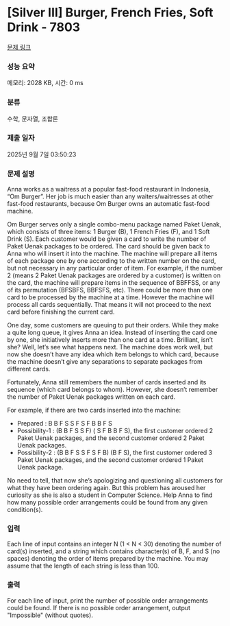 # [Silver III] Burger, French Fries, Soft Drink - 7803 

[문제 링크](https://www.acmicpc.net/problem/7803) 

### 성능 요약

메모리: 2028 KB, 시간: 0 ms

### 분류

수학, 문자열, 조합론

### 제출 일자

2025년 9월 7일 03:50:23

### 문제 설명

<p>Anna works as a waitress at a popular fast-food restaurant in Indonesia, “Om Burger”. Her job is much easier than any waiters/waitresses at other fast-food restaurants, because Om Burger owns an automatic fast-food machine.</p>

<p>Om Burger serves only a single combo-menu package named Paket Uenak, which consists of three items: 1 Burger (B), 1 French Fries (F), and 1 Soft Drink (S). Each customer would be given a card to write the number of Paket Uenak packages to be ordered. The card should be given back to Anna who will insert it into the machine. The machine will prepare all items of each package one by one according to the written number on the card, but not necessary in any particular order of item. For example, if the number 2 (means 2 Paket Uenak packages are ordered by a customer) is written on the card, the machine will prepare items in the sequence of BBFFSS, or any of its permutation (BFSBFS, BBFSFS, etc). There could be more than one card to be processed by the machine at a time. However the machine will process all cards sequentially. That means it will not proceed to the next card before finishing the current card.</p>

<p>One day, some customers are queuing to put their orders. While they make a quite long queue, it gives Anna an idea. Instead of inserting the card one by one, she initiatively inserts more than one card at a time. Brilliant, isn’t she? Well, let’s see what happens next. The machine does work well, but now she doesn’t have any idea which item belongs to which card, because the machine doesn’t give any separations to separate packages from different cards.</p>

<p>Fortunately, Anna still remembers the number of cards inserted and its sequence (which card belongs to whom). However, she doesn’t remember the number of Paket Uenak packages written on each card.</p>

<p>For example, if there are two cards inserted into the machine:</p>

<ul>
	<li>Prepared : B B F S S F S F B B F S</li>
	<li>Possibility-1 : (B B F S S F) ( S F B B F S), the first customer ordered 2 Paket Uenak packages, and the second customer ordered 2 Paket Uenak packages.</li>
	<li>Possibility-2 : (B B F S S F S F B) (B F S), the first customer ordered 3 Paket Uenak packages, and the second customer ordered 1 Paket Uenak package.</li>
</ul>

<p>No need to tell, that now she’s apologizing and questioning all customers for what they have been ordering again. But this problem has aroused her curiosity as she is also a student in Computer Science. Help Anna to find how many possible order arrangements could be found from any given condition(s).</p>

### 입력 

 <p>Each line of input contains an integer N (1 < N < 30) denoting the number of card(s) inserted, and a string which contains character(s) of B, F, and S (no spaces) denoting the order of items prepared by the machine. You may assume that the length of each string is less than 100.</p>

<p> </p>

### 출력 

 <p>For each line of input, print the number of possible order arrangements could be found. If there is no possible order arrangement, output "Impossible" (without quotes).</p>

<p> </p>

